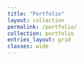 ```yaml
---
title: "Portfolio"
layout: collection
permalink: /portfolio/
collection: portfolio
entries_layout: grid
classes: wide
---
```


<!-- ## Project from courses you can check [here](https://mars-hss.github.io/course_project) -->
<br/><br/><br/>
